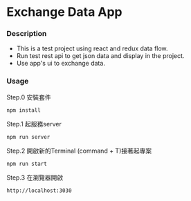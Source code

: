 Exchange Data App
===
### Description
- This is a test project using react and redux data flow.
- Run test rest api to get json data and display in the project.
- Use app's ui to exchange data.

### Usage
Step.0 安裝套件
```
npm install
```

Step.1 起服務server

```
npm run server
```

Step.2 開啟新的Terminal (command + T)接著起專案

```
npm run start
```

Step.3 在瀏覽器開啟

```
http://localhost:3030
```
